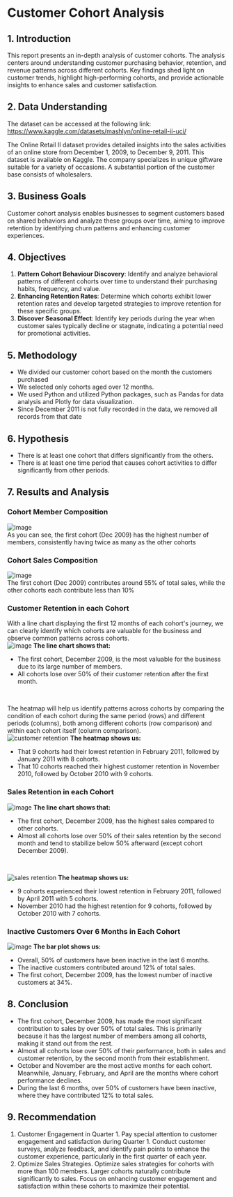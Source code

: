 # Customer Cohort Analysis

## 1. Introduction
This report presents an in-depth analysis of customer cohorts. The analysis centers around understanding customer purchasing behavior, retention, and revenue patterns across different cohorts. Key findings shed light on customer trends, highlight high-performing cohorts, and provide actionable insights to enhance sales and customer satisfaction.

## 2. Data Understanding
The dataset can be accessed at the following link: https://www.kaggle.com/datasets/mashlyn/online-retail-ii-uci/

The Online Retail II dataset provides detailed insights into the sales activities of an online store from December 1, 2009, to December 9, 2011. This dataset is available on Kaggle. The company specializes in unique giftware suitable for a variety of occasions. A substantial portion of the customer base consists of wholesalers. 

## 3. Business Goals
Customer cohort analysis enables businesses to segment customers based on shared behaviors and analyze these groups over time, aiming to improve retention by identifying churn patterns and enhancing customer experiences.

## 4. Objectives
1. **Pattern Cohort Behaviour Discovery**: Identify and analyze behavioral patterns of different cohorts over time to understand their purchasing habits, frequency, and value.
2. **Enhancing Retention Rates**: Determine which cohorts exhibit lower retention rates and develop targeted strategies to improve retention for these specific groups.
3. **Discover Seasonal Effect**: Identify key periods during the year when customer sales typically decline or stagnate, indicating a potential need for promotional activities.

## 5. Methodology
- We divided our customer cohort based on the month the customers purchased
- We selected only cohorts aged over 12 months.
- We used Python and utilized Python packages, such as Pandas for data analysis and Plotly for data visualization.
- Since December 2011 is not fully recorded in the data, we removed all records from that date

## 6. Hypothesis
- There is at least one cohort that differs significantly from the others.
- There is at least one time period that causes cohort activities to differ significantly from other periods.

## 7. Results and Analysis
### Cohort Member Composition
![image](https://github.com/Agungvpzz/Customer-Cohort-Analysis/assets/48642326/08c59e6c-4f8c-4bd6-bc37-0b772cfc75ad)
<br>As you can see, the first cohort (Dec 2009) has the highest number of members, consistently having twice as many as the other cohorts

### Cohort Sales Composition
![image](https://github.com/Agungvpzz/Customer-Cohort-Analysis/assets/48642326/08312fc4-5c8c-4148-92a0-a119898f312e)
<br>The first cohort (Dec 2009) contributes around 55% of total sales, while the other cohorts each contribute less than 10%

### Customer Retention in each Cohort
With a line chart displaying the first 12 months of each cohort's journey, we can clearly identify which cohorts are valuable for the business and observe common patterns across cohorts. <br>
![image](https://github.com/Agungvpzz/Customer-Cohort-Analysis/assets/48642326/8cb06b45-3fe5-4234-b806-ac7fba581de5)
**The line chart shows that:**
- The first cohort, December 2009, is the most valuable for the business due to its large number of members.
- All cohorts lose over 50% of their customer retention after the first month.
<br>

The heatmap will help us identify patterns across cohorts by comparing the condition of each cohort during the same period (rows) and different periods (columns), both among different cohorts (row comparison) and within each cohort itself (column comparison). <br>
![customer retention](https://github.com/Agungvpzz/Customer-Cohort-Analysis/assets/48642326/ab227baf-133d-4052-a4af-21f23febd893)
**The heatmap shows us:**
- That 9 cohorts had their lowest retention in February 2011, followed by January 2011 with 8 cohorts.
- That 10 cohorts reached their highest customer retention in November 2010, followed by October 2010 with 9 cohorts.

### Sales Retention in each Cohort

![image](https://github.com/Agungvpzz/Customer-Cohort-Analysis/assets/48642326/16ac3eac-d133-4944-92bd-124990342027)
**The line chart shows that:**
- The first cohort, December 2009, has the highest sales compared to other cohorts.
- Almost all cohorts lose over 50% of their sales retention by the second month and tend to stabilize below 50% afterward (except cohort December 2009).
<br>

![sales retention](https://github.com/Agungvpzz/Customer-Cohort-Analysis/assets/48642326/cd91d17b-85e7-4f44-b313-7928b3ca0848)
**The heatmap shows us:**
- 9 cohorts experienced their lowest retention in February 2011, followed by April 2011 with 5 cohorts.
- November 2010 had the highest retention for 9 cohorts, followed by October 2010 with 7 cohorts.

### Inactive Customers Over 6 Months in Each Cohort
![image](https://github.com/Agungvpzz/Customer-Cohort-Analysis/assets/48642326/4ed29afa-e581-481a-8e8f-ff6dff09bb31)
**The bar plot shows us:**
- Overall, 50% of customers have been inactive in the last 6 months.
- The inactive customers contributed around 12% of total sales.
- The first cohort, December 2009, has the lowest number of inactive customers at 34%.

## 8. Conclusion
- The first cohort, December 2009, has made the most significant contribution to sales by over 50% of total sales. This is primarily because it has the largest number of members among all cohorts, making it stand out from the rest.
- Almost all cohorts lose over 50% of their performance, both in sales and customer retention, by the second month from their establishment.
- October and November are the most active months for each cohort. Meanwhile, January, February, and April are the months where cohort performance declines.
- During the last 6 months, over 50% of customers have been inactive, where they have contributed 12% to total sales.

## 9. Recommendation
1. Customer Engagement in Quarter 1. Pay special attention to customer engagement and satisfaction during Quarter 1. Conduct customer surveys, analyze feedback, and identify pain points to enhance the customer experience, particularly in the first quarter of each year.
2. Optimize Sales Strategies. Optimize sales strategies for cohorts with more than 100 members. Larger cohorts naturally contribute significantly to sales. Focus on enhancing customer engagement and satisfaction within these cohorts to maximize their potential.

